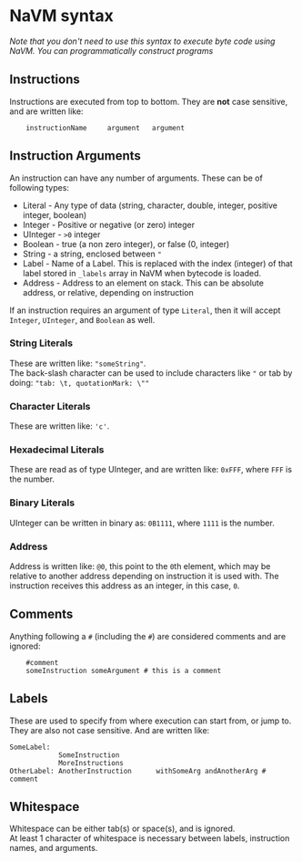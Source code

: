 # NaVM syntax

_Note that you don't need to use this syntax to execute byte code using NaVM. You can programmatically construct programs_ 

## Instructions
Instructions are executed from top to bottom.
They are **not** case sensitive, and are written like:  
```
	instructionName     argument   argument 
```

## Instruction Arguments

An instruction can have any number of arguments. These can be of following types:

* Literal - Any type of data (string, character, double, integer, positive integer, boolean)
* Integer - Positive or negative (or zero) integer
* UInteger - `>0` integer
* Boolean - true (a non zero integer), or false (0, integer)
* String - a string, enclosed between `"`
* Label - Name of a Label. This is replaced with the index (integer) of that label stored in `_labels` array in NaVM when bytecode is loaded.
* Address - Address to an element on stack. This can be absolute address, or relative, depending on instruction

If an instruction requires an argument of type `Literal`, then it will accept `Integer`, `UInteger`, and `Boolean` as well.

### String Literals
These are written like: `"someString"`.  
The back-slash character can be used to include characters like `"` or tab by doing: `"tab: \t, quotationMark: \""`

### Character Literals
These are written like: `'c'`.  

### Hexadecimal Literals
These are read as of type UInteger, and are written like: `0xFFF`, where `FFF` is the number.

### Binary Literals
UInteger can be written in binary as: `0B1111`, where `1111` is the number.

### Address
Address is written like: `@0`, this point to the `0`th element, which may be relative to another address depending on instruction it is used with.
The instruction receives this address as an integer, in this case, `0`.

## Comments
Anything following a `#` (including the `#`) are considered comments and are ignored:  

```
	#comment
	someInstruction someArgument # this is a comment
```

## Labels
These are used to specify from where execution can start from, or jump to.  
They are also not case sensitive. And are written like:

```
SomeLabel:
			SomeInstruction
			MoreInstructions
OtherLabel: AnotherInstruction		withSomeArg	andAnotherArg # comment
```

## Whitespace
Whitespace can be either tab(s) or space(s), and is ignored.  
At least 1 character of whitespace is necessary between labels, instruction names, and arguments.
